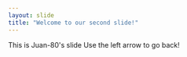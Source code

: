 ```yaml
---
layout: slide
title: "Welcome to our second slide!"
---
```


This is Juan-80's slide
Use the left arrow to go back!
